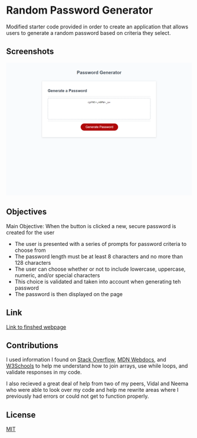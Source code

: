 # Random Password Generator

Modified starter code provided in order to create an application that allows users to generate a random
password based on criteria they select.


## Screenshots

![Random Password Generator Screenshot](./assets/password-gen-screenshot.png)


## Objectives
Main Objective: When the button is clicked a new, secure password is created for the user

- The user is presented with a series of prompts for password criteria to choose from
- The password length must be at least 8 characters and no more than 128 characters
- The user can choose whether or not to include lowercase, uppercase, numeric, and/or special characters
- This choice is validated and taken into account when generating teh password
- The password is then displayed on the page
## Link

[Link to finshed webpage](https://emily-mvaz.github.io/password-generator/)


## Contributions
I used information I found on [Stack Overflow](https://stackoverflow.com/questions/23097859/javascript-prompt-validation), [MDN Webdocs](https://developer.mozilla.org/en-US/docs/Web/JavaScript/Reference/Global_Objects/Array/join), and [W3Schools](https://www.w3schools.com/jsref/jsref_while.asp) to help me understand how to join arrays, use while loops, and validate responses in my code.

I also recieved a great deal of help from two of my peers, Vidal and Neema who were able to look over my code and help me rewrite areas where I previously had errors or could not get to function properly.

## License

[MIT](https://choosealicense.com/licenses/mit/)

